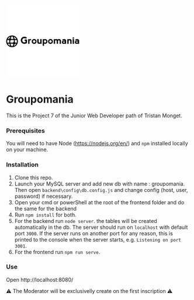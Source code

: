<img src="icons/icon-left-font-monochrome-black.png" width="200px" />


# Groupomania #

This is the Project 7 of the Junior Web Developer path of Tristan Monget.

### Prerequisites ###

You will need to have Node (https://nodejs.org/en/) and `npm` installed locally on your machine.

### Installation ###

1. Clone this repo.
2. Launch your MySQL server and add new db with name : groupomania. Then open `backend\config\db.config.js` and change config (host, user, password) if necessary.
3. Open your cmd or powerShell at the root of the frontend folder and do the same for the backend
4. Run `npm install` for both.
5. For the backend run `node server`. the tables will be created automatically in the db. The server should run on `localhost` with default port `3000`. If the server runs on another port for any reason, this is printed to the console when the server starts, e.g. `Listening on port 3001`.
6. For the frontend run `npm run serve`.

### Use ###

Open http://localhost:8080/


⚠ The Moderator will be exclusivelly create on the first inscription ⚠